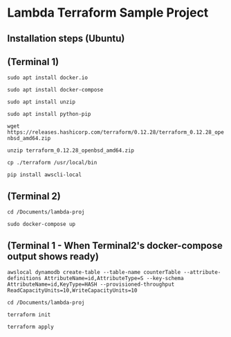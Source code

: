 # Lambda Terraform Sample Project

## Installation steps (Ubuntu)
## (Terminal 1)
`sudo apt install docker.io`

`sudo apt install docker-compose`

`sudo apt install unzip`

`sudo apt install python-pip`

`wget https://releases.hashicorp.com/terraform/0.12.28/terraform_0.12.28_openbsd_amd64.zip`

`unzip terraform_0.12.28_openbsd_amd64.zip`

`cp ./terraform /usr/local/bin`

`pip install awscli-local`

## (Terminal 2)
`cd /Documents/lambda-proj`

`sudo docker-compose up`

## (Terminal 1 - When Terminal2's docker-compose output shows ready)
`awslocal dynamodb create-table --table-name counterTable --attribute-definitions AttributeName=id,AttributeType=S --key-schema AttributeName=id,KeyType=HASH --provisioned-throughput ReadCapacityUnits=10,WriteCapacityUnits=10`

`cd /Documents/lambda-proj`

`terraform init`

`terraform apply`

